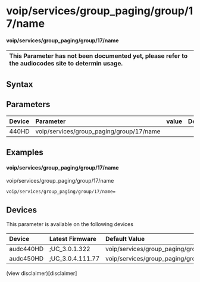 ﻿---
description: voip/services/group_paging/group/17/name
search: false
---

# voip/services/group_paging/group/17/name

#### voip/services/group_paging/group/17/name


| This Parameter has not been documented yet, please refer to the audiocodes site to determin usage.  | 
| :--- |

## Syntax

## Parameters
|Device|Parameter|value|Description|
|:---|:---|:---|:---|
| 440HD | voip/services/group_paging/group/17/name |  |  |

## Examples
#### voip/services/group_paging/group/17/name

voip/services/group_paging/group/17/name

```
voip/services/group_paging/group/17/name=
```

## Devices
This parameter is available on the following devices

| Device | Latest Firmware | Default Value |
|:---|:---|:---|
| audc440HD | ;UC_3.0.1.322 | voip/services/group_paging/group/17/name= 
| audc450HD | ;UC_3.0.4.111.77 | voip/services/group_paging/group/17/name= 

(view disclaimer)[disclaimer]
